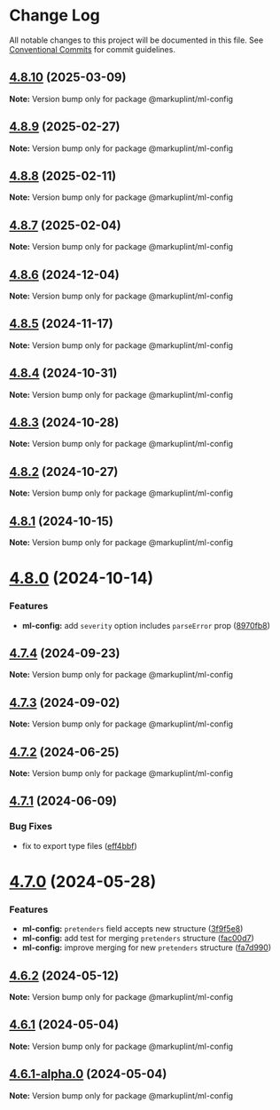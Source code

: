 # Change Log

All notable changes to this project will be documented in this file.
See [Conventional Commits](https://conventionalcommits.org) for commit guidelines.

## [4.8.10](https://github.com/markuplint/markuplint/compare/@markuplint/ml-config@4.8.9...@markuplint/ml-config@4.8.10) (2025-03-09)

**Note:** Version bump only for package @markuplint/ml-config

## [4.8.9](https://github.com/markuplint/markuplint/compare/@markuplint/ml-config@4.8.8...@markuplint/ml-config@4.8.9) (2025-02-27)

**Note:** Version bump only for package @markuplint/ml-config

## [4.8.8](https://github.com/markuplint/markuplint/compare/@markuplint/ml-config@4.8.7...@markuplint/ml-config@4.8.8) (2025-02-11)

**Note:** Version bump only for package @markuplint/ml-config

## [4.8.7](https://github.com/markuplint/markuplint/compare/@markuplint/ml-config@4.8.6...@markuplint/ml-config@4.8.7) (2025-02-04)

**Note:** Version bump only for package @markuplint/ml-config

## [4.8.6](https://github.com/markuplint/markuplint/compare/@markuplint/ml-config@4.8.5...@markuplint/ml-config@4.8.6) (2024-12-04)

**Note:** Version bump only for package @markuplint/ml-config

## [4.8.5](https://github.com/markuplint/markuplint/compare/@markuplint/ml-config@4.8.4...@markuplint/ml-config@4.8.5) (2024-11-17)

**Note:** Version bump only for package @markuplint/ml-config

## [4.8.4](https://github.com/markuplint/markuplint/compare/@markuplint/ml-config@4.8.3...@markuplint/ml-config@4.8.4) (2024-10-31)

**Note:** Version bump only for package @markuplint/ml-config

## [4.8.3](https://github.com/markuplint/markuplint/compare/@markuplint/ml-config@4.8.2...@markuplint/ml-config@4.8.3) (2024-10-28)

**Note:** Version bump only for package @markuplint/ml-config

## [4.8.2](https://github.com/markuplint/markuplint/compare/@markuplint/ml-config@4.8.1...@markuplint/ml-config@4.8.2) (2024-10-27)

**Note:** Version bump only for package @markuplint/ml-config

## [4.8.1](https://github.com/markuplint/markuplint/compare/@markuplint/ml-config@4.8.0...@markuplint/ml-config@4.8.1) (2024-10-15)

**Note:** Version bump only for package @markuplint/ml-config

# [4.8.0](https://github.com/markuplint/markuplint/compare/@markuplint/ml-config@4.7.4...@markuplint/ml-config@4.8.0) (2024-10-14)

### Features

- **ml-config:** add `severity` option includes `parseError` prop ([8970fb8](https://github.com/markuplint/markuplint/commit/8970fb85aebb0491261c931b66bddc8f3e76cc0f))

## [4.7.4](https://github.com/markuplint/markuplint/compare/@markuplint/ml-config@4.7.3...@markuplint/ml-config@4.7.4) (2024-09-23)

**Note:** Version bump only for package @markuplint/ml-config

## [4.7.3](https://github.com/markuplint/markuplint/compare/@markuplint/ml-config@4.7.2...@markuplint/ml-config@4.7.3) (2024-09-02)

**Note:** Version bump only for package @markuplint/ml-config

## [4.7.2](https://github.com/markuplint/markuplint/compare/@markuplint/ml-config@4.7.1...@markuplint/ml-config@4.7.2) (2024-06-25)

**Note:** Version bump only for package @markuplint/ml-config

## [4.7.1](https://github.com/markuplint/markuplint/compare/@markuplint/ml-config@4.7.0...@markuplint/ml-config@4.7.1) (2024-06-09)

### Bug Fixes

- fix to export type files ([eff4bbf](https://github.com/markuplint/markuplint/commit/eff4bbfd127574809dc5e15d7cafe87699758ee0))

# [4.7.0](https://github.com/markuplint/markuplint/compare/@markuplint/ml-config@4.6.2...@markuplint/ml-config@4.7.0) (2024-05-28)

### Features

- **ml-config:** `pretenders` field accepts new structure ([3f9f5e8](https://github.com/markuplint/markuplint/commit/3f9f5e8ffdb7fa2526e842559b871ec6414de190))
- **ml-config:** add test for merging `pretenders` structure ([fac00d7](https://github.com/markuplint/markuplint/commit/fac00d7ce4c709757097b8ce8c2e40813af0461c))
- **ml-config:** improve merging for new `pretenders` structure ([fa7d990](https://github.com/markuplint/markuplint/commit/fa7d990c91e7843f6928fd48dc1ff41b7b446402))

## [4.6.2](https://github.com/markuplint/markuplint/compare/@markuplint/ml-config@4.6.1...@markuplint/ml-config@4.6.2) (2024-05-12)

**Note:** Version bump only for package @markuplint/ml-config

## [4.6.1](https://github.com/markuplint/markuplint/compare/@markuplint/ml-config@4.6.1-alpha.0...@markuplint/ml-config@4.6.1) (2024-05-04)

**Note:** Version bump only for package @markuplint/ml-config

## [4.6.1-alpha.0](https://github.com/markuplint/markuplint/compare/@markuplint/ml-config@4.6.0...@markuplint/ml-config@4.6.1-alpha.0) (2024-05-04)

**Note:** Version bump only for package @markuplint/ml-config
